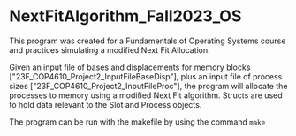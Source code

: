 # NextFitAlgorithm_Fall2023_OS

This program was created for a Fundamentals of Operating Systems course and practices simulating a modified Next Fit Allocation.

Given an input file of bases and displacements for memory blocks ["23F_COP4610_Project2_InputFileBaseDisp"], plus an input file of process sizes ["23F_COP4610_Project2_InputFileProc"], the program will allocate the processes to memory using a modified Next Fit algorithm. Structs are used to hold data relevant to the Slot and Process objects.

The program can be run with the makefile by using the command `make`
